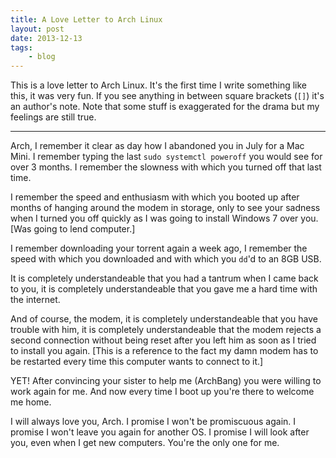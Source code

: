 ```yaml
---
title: A Love Letter to Arch Linux
layout: post
date: 2013-12-13
tags:
    - blog
---
```

This is a love letter to Arch Linux. It's the first time I write something like this, it was very fun. If you see anything in between square brackets (`[]`) it's an author's note. Note that some stuff is exaggerated for the drama but my feelings are still true.

<hr>

Arch, I remember it clear as day how I abandoned you in July for a Mac Mini. I remember typing the last `sudo systemctl poweroff` you would see for over 3 months. I remember the slowness with which you turned off that last time.

I remember the speed and enthusiasm with which you booted up after months of hanging around the modem in storage, only to see your sadness when I turned you off quickly as I was going to install Windows 7 over you. [Was going to lend computer.]

I remember downloading your torrent again a week ago, I remember the speed with which you downloaded and with which you `dd`'d to an 8GB USB.

It is completely understandeable that you had a tantrum when I came back to you, it is completely understandeable that you gave me a hard time with the internet.

And of course, the modem, it is completely understandeable that you have trouble with him, it is completely understandeable that the modem rejects a second connection without being reset after you left him as soon as I tried to install you again. [This is a reference to the fact my damn modem has to be restarted every time this computer wants to connect to it.]

YET! After convincing your sister to help me (ArchBang) you were willing to work again for me. And now every time I boot up you're there to welcome me home.

I will always love you, Arch. I promise I won't be promiscuous again. I promise I won't leave you again for another OS. I promise I will look after you, even when I get new computers. You're the only one for me.
